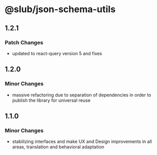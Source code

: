 # @slub/json-schema-utils

## 1.2.1

### Patch Changes

- updated to react-query version 5 and fixes

## 1.2.0

### Minor Changes

- massive refactoring due to separation of dependencies in order to publish the library for universal reuse

## 1.1.0

### Minor Changes

- stabilizing interfaces and make UX and Design improvements in all areas, translation and behavioral adaptation
